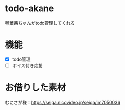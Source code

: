 # todo-akane
琴葉茜ちゃんがtodo管理してくれる

# 機能
- [x] todo管理
- [ ] ボイス付き応援

# お借りした素材
むにさが様：https://seiga.nicovideo.jp/seiga/im7050036

